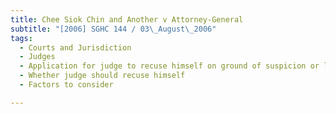 ```yaml
---
title: Chee Siok Chin and Another v Attorney-General 
subtitle: "[2006] SGHC 144 / 03\_August\_2006"
tags:
  - Courts and Jurisdiction
  - Judges
  - Application for judge to recuse himself on ground of suspicion or likelihood of bias but not actual bias arising from prior unrelated acrimonious exchange between counsel for applicants and judge
  - Whether judge should recuse himself
  - Factors to consider

---
```


